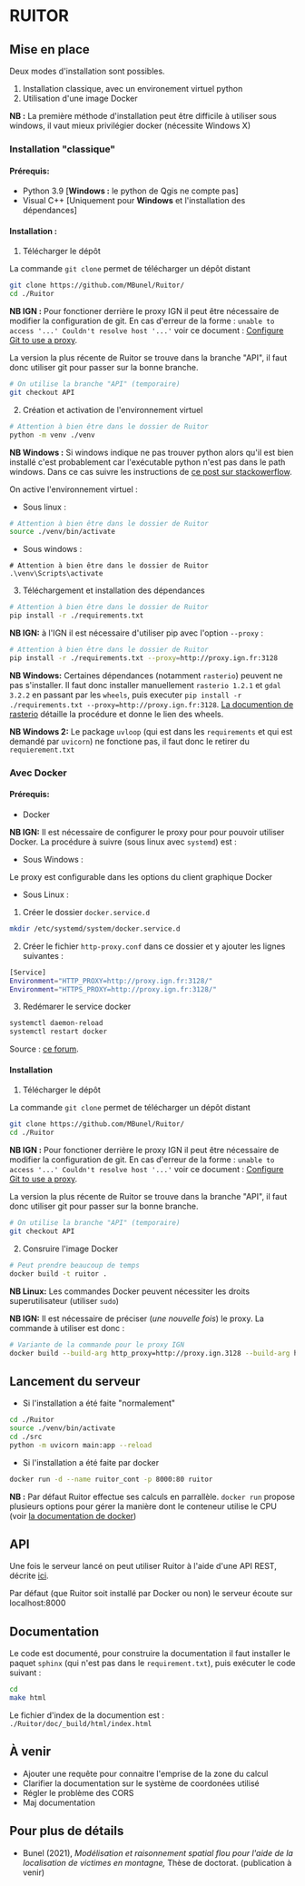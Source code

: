 # RUITOR

## Mise en place

Deux modes d'installation sont possibles. 

1. Installation classique, avec un environement virtuel python
2. Utilisation d'une image Docker

**NB :** La première méthode d'installation peut être difficile à utiliser sous windows, il vaut mieux privilégier docker (nécessite Windows X)

### Installation "classique"

#### Prérequis:
- Python 3.9 [**Windows :** le python de Qgis ne compte pas]
- Visual C++ [Uniquement pour **Windows** et l'installation des dépendances]

#### Installation :

1. Télécharger le dépôt

La commande ```git clone``` permet de télécharger un dépôt distant

```sh
git clone https://github.com/MBunel/Ruitor/
cd ./Ruitor
```

**NB IGN :** Pour fonctioner derrière le proxy IGN il peut être nécessaire de modifier la configuration de git. En cas d'erreur de la forme : ```unable to access '...' Couldn't resolve host '...'``` voir ce document : [Configure Git to use a proxy](https://gist.github.com/evantoli/f8c23a37eb3558ab8765).

La version la plus récente de Ruitor se trouve dans la branche "API", il faut donc utiliser git pour passer sur la bonne branche.

```sh
# On utilise la branche "API" (temporaire)
git checkout API 
```

2. Création et activation de l'environnement virtuel

```sh
# Attention à bien être dans le dossier de Ruitor
python -m venv ./venv
```

**NB Windows :** Si windows indique ne pas trouver python alors qu'il est bien installé c'est probablement car l'exécutable python n'est pas dans le path windows. Dans ce cas suivre les instructions de [ce post sur stackowerflow](https://stackoverflow.com/a/54934172).

 On active l'environnement virtuel :

- Sous linux :

```sh
# Attention à bien être dans le dossier de Ruitor
source ./venv/bin/activate
```

- Sous windows :
```
# Attention à bien être dans le dossier de Ruitor
.\venv\Scripts\activate
```

3. Téléchargement et installation des dépendances

```sh
# Attention à bien être dans le dossier de Ruitor
pip install -r ./requirements.txt
```

**NB IGN:** à l'IGN il est nécessaire d'utiliser pip avec l'option ```--proxy``` :

```sh
# Attention à bien être dans le dossier de Ruitor
pip install -r ./requirements.txt --proxy=http://proxy.ign.fr:3128
```

**NB Windows:** Certaines dépendances (notamment `rasterio`) peuvent ne pas s'installer. Il faut donc installer manuellement `rasterio 1.2.1` et `gdal 3.2.2` en passant par les `wheels`, puis executer ```pip install -r ./requirements.txt --proxy=http://proxy.ign.fr:3128```. [La documention de rasterio](https://pypi.org/project/rasterio/#windows) détaille la procédure et donne le lien des wheels.

**NB Windows 2:** Le package `uvloop` (qui est dans les `requirements` et qui est demandé par `uvicorn`) ne fonctione pas, il faut donc le retirer du `requierement.txt`

### Avec Docker

#### Prérequis:
- Docker

**NB IGN:** Il est nécessaire de configurer le proxy pour pour pouvoir utiliser Docker. La procédure à suivre (sous linux avec `systemd`) est :

- Sous Windows :

Le proxy est configurable dans les options du client graphique Docker

- Sous Linux :

1. Créer le dossier `docker.service.d`

```sh
mkdir /etc/systemd/system/docker.service.d
```

2. Créer le fichier `http-proxy.conf` dans ce dossier et y ajouter les lignes suivantes :

```sh
[Service]
Environment="HTTP_PROXY=http://proxy.ign.fr:3128/"
Environment="HTTPS_PROXY=http://proxy.ign.fr:3128/"
```

3. Redémarer le service docker

```sh
systemctl daemon-reload
systemctl restart docker
```

Source : [ce forum](https://stackoverflow.com/a/38386911).

#### Installation

1. Télécharger le dépôt

La commande ```git clone``` permet de télécharger un dépôt distant

```sh
git clone https://github.com/MBunel/Ruitor/
cd ./Ruitor
```

**NB IGN :** Pour fonctioner derrière le proxy IGN il peut être nécessaire de modifier la configuration de git. En cas d'erreur de la forme : ```unable to access '...' Couldn't resolve host '...'``` voir ce document : [Configure Git to use a proxy](https://gist.github.com/evantoli/f8c23a37eb3558ab8765).

La version la plus récente de Ruitor se trouve dans la branche "API", il faut donc utiliser git pour passer sur la bonne branche.

```sh
# On utilise la branche "API" (temporaire)
git checkout API 
```

2. Consruire l'image Docker

```sh
# Peut prendre beaucoup de temps
docker build -t ruitor .
```

**NB Linux:** Les commandes Docker peuvent nécessiter les droits superutilisateur (utiliser ```sudo```)

**NB IGN:** Il est nécessaire de préciser (*une nouvelle fois*) le proxy. La commande à utiliser est donc :

```sh
# Variante de la commande pour le proxy IGN
docker build --build-arg http_proxy=http://proxy.ign.3128 --build-arg https_proxy=http://proxy.ign.fr:3128 -t ruitor .
```

## Lancement du serveur

- Si l'installation a été faite "normalement"

```sh
cd ./Ruitor
source ./venv/bin/activate
cd ./src
python -m uvicorn main:app --reload 
```

- Si l'installation a été faite par docker

```sh
docker run -d --name ruitor_cont -p 8000:80 ruitor
```

**NB :** Par défaut Ruitor effectue ses calculs en parrallèle. `docker run` propose plusieurs options pour gérer la manière dont le conteneur utilise le CPU (voir   [la documentation de docker](https://docs.docker.com/config/containers/resource_constraints/#cpu))

## API

Une fois le serveur lancé on peut utiliser Ruitor à l'aide d'une API REST, décrite [ici](https://github.com/MBunel/Ruitor-Api).

Par défaut (que Ruitor soit installé par Docker ou non) le serveur écoute sur localhost:8000

## Documentation

Le code est documenté, pour construire la documentation il faut installer le paquet `sphinx` (qui n'est pas dans le `requirement.txt`), puis exécuter le code suivant :

```sh
cd 
make html
```

Le fichier d'index de la documention est : ```./Ruitor/doc/_build/html/index.html ```

## À venir

- Ajouter une requête pour connaitre l'emprise de la zone du calcul
- Clarifier la documentation sur le système de coordonées utilisé
- Régler le problème des CORS
- Maj documentation

## Pour plus de détails

- Bunel (2021), *Modélisation et raisonnement spatial flou pour l'aide de la localisation de victimes en montagne,* Thèse de doctorat. (publication à venir)
